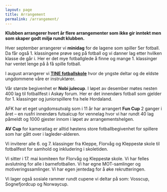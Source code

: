 ```yaml
---
layout: page
title: Arrangement
permalink: /arrangement/
---
```


**Klubben arrangerer hvert år flere arrangementer som ikke gir inntekt men som skaper godt miljø rundt klubben.**

Hver september arrangerer vi **minidag** for de lagene som spiller 5er fotball. Da får også 1. klassingene prøve seg på fotball og vi danner lag etter hvilken klasse de går i. Her er det mye fotballglede å finne og mange 1. klassinger har ventet lenge på å få spille fotball.

I august arrangerer vi **[TINE fotballskole](/arrangement/tine-fotballskole)** hvor de yngste deltar og de eldste ungdommene våre er instruktører.

Vår største begivenhet er **Nobi julecup**. I løpet av desember møtes nesten 400 lag til fotballfest i Askøy forum. Her er det innendørs fotball som gjelder for 1. klassinger og juniorspillere fra hele Hordaland.

AFK har et eget ungdomsutvalg som i 11 år har arrangert **Fun Cup** 2 ganger i året – en rusfri innendørs futsalcup for vennelag hvor vi har rundt 40 lag påmeldt og 1000 gjester innom i løpet av arrangementshelgen.

**AV Cup** for kameratlag er alltid høstens store fotballbegivenhet for spillere som har gått over i lagleder-alderen.

Vi inviterer alle 6. og 7. klassinger fra Kleppe, Florvåg og Kleppestø skole til fotballfest for samhold og inkludering i skoletiden.

Vi sitter i 17. mai komiteen for Florvåg og Kleppestø skole. Vi har felles avslutning for alle i barnefotballen. Vi har egne MOT-samlinger og motiveringssamlinger. Vi har egen jentedag for å øke rekrutteringen.

Vi lager også sosiale rammer rundt cupene vi deltar på som: Vosscup, Sognefjordcup og Norwaycup.
